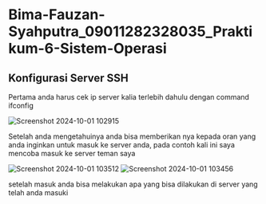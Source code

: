 # Bima-Fauzan-Syahputra_09011282328035_Praktikum-6-Sistem-Operasi

## Konfigurasi Server SSH
Pertama anda harus cek ip server kalia terlebih dahulu dengan command ifconfig

![Screenshot 2024-10-01 102915](https://github.com/user-attachments/assets/4943d401-5d66-419b-8d2c-136afb7a1726)

Setelah anda mengetahuinya anda bisa memberikan nya kepada oran yang anda inginkan untuk masuk ke server anda,
pada contoh kali ini saya mencoba masuk ke server teman saya 

![Screenshot 2024-10-01 103512](https://github.com/user-attachments/assets/7d0ec223-7f82-4f42-9a8e-46624a863ed4)
![Screenshot 2024-10-01 103456](https://github.com/user-attachments/assets/375deae8-21fd-4ea6-86ad-ce40e6225cd6)

setelah masuk anda bisa melakukan apa yang bisa dilakukan di server yang telah anda masuki
